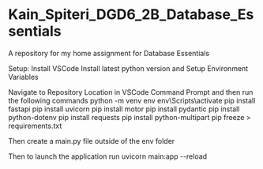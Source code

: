 # Kain_Spiteri_DGD6_2B_Database_Essentials
 A repository for my home assignment for Database Essentials

Setup:
Install VSCode
Install latest python version and Setup Environment Variables

Navigate to Repository Location in VSCode Command Prompt and then run the following commands
python -m venv env
env\Scripts\activate
pip install fastapi
pip install uvicorn
pip install motor
pip install pydantic
pip install python-dotenv
pip install requests
pip install python-multipart
pip freeze > requirements.txt

Then create a main.py file outside of the env folder

Then to launch the application run 
uvicorn main:app --reload

